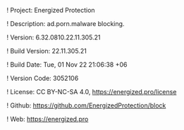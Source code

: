 ! Project: Energized Protection

! Description: ad.porn.malware blocking.

! Version: 6.32.0810.22.11.305.21

! Build Version: 22.11.305.21

! Build Date: Tue, 01 Nov 22 21:06:38 +06

! Version Code: 3052106

! License: CC BY-NC-SA 4.0, https://energized.pro/license

! Github: https://github.com/EnergizedProtection/block

! Web: https://energized.pro
